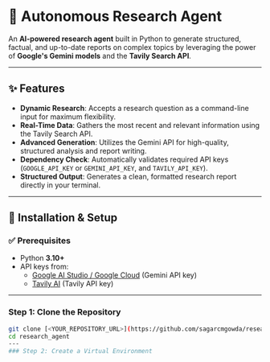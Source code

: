 # 🤖 Autonomous Research Agent

An **AI-powered research agent** built in Python to generate structured, factual, and up-to-date reports on complex topics by leveraging the power of **Google's Gemini models** and the **Tavily Search API**.

---

## ✨ Features
- **Dynamic Research**: Accepts a research question as a command-line input for maximum flexibility.  
- **Real-Time Data**: Gathers the most recent and relevant information using the Tavily Search API.  
- **Advanced Generation**: Utilizes the Gemini API for high-quality, structured analysis and report writing.  
- **Dependency Check**: Automatically validates required API keys (`GOOGLE_API_KEY` or `GEMINI_API_KEY`, and `TAVILY_API_KEY`).  
- **Structured Output**: Generates a clean, formatted research report directly in your terminal.  

---

## 🚀 Installation & Setup

### ✅ Prerequisites
- Python **3.10+**
- API keys from:
  - [Google AI Studio / Google Cloud](https://aistudio.google.com/) (Gemini API key)
  - [Tavily AI](https://tavily.com/) (Tavily API key)

---

### Step 1: Clone the Repository
```bash
git clone [<YOUR_REPOSITORY_URL>](https://github.com/sagarcmgowda/research_agent.git)
cd research_agent
---
### Step 2: Create a Virtual Environment


